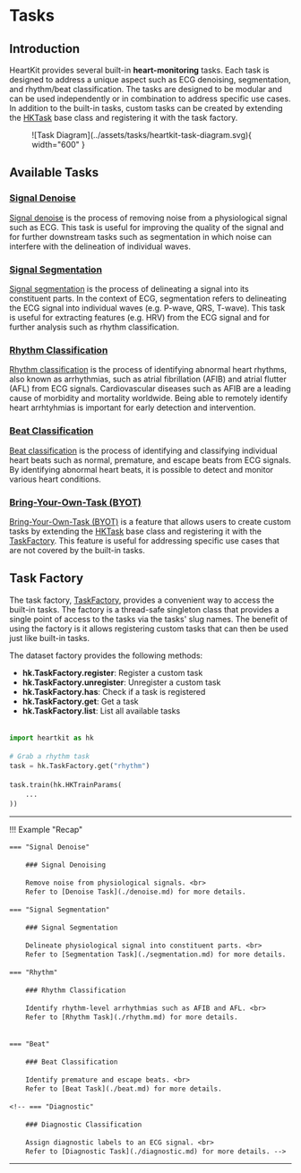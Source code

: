 # Tasks

## <span class="sk-h2-span">Introduction</span>

HeartKit provides several built-in __heart-monitoring__ tasks. Each task is designed to address a unique aspect such as ECG denoising, segmentation, and rhythm/beat classification. The tasks are designed to be modular and can be used independently or in combination to address specific use cases. In addition to the built-in tasks, custom tasks can be created by extending the [HKTask](../api/tasks/task.md) base class and registering it with the task factory.

<figure markdown="span">
  ![Task Diagram](../assets/tasks/heartkit-task-diagram.svg){ width="600" }
</figure>


## <span class="sk-h2-span">Available Tasks</span>

### <span class="sk-h2-span"> [Signal Denoise](./denoise.md)</span>

[Signal denoise](./denoise.md) is the process of removing noise from a physiological signal such as ECG. This task is useful for improving the quality of the signal and for further downstream tasks such as segmentation in which noise can interfere with the delineation of individual waves.

### <span class="sk-h2-span">[Signal Segmentation](./segmentation.md)</span>

[Signal segmentation](./segmentation.md) is the process of delineating a signal into its constituent parts. In the context of ECG, segmentation refers to delineating the ECG signal into individual waves (e.g. P-wave, QRS, T-wave). This task is useful for extracting features (e.g. HRV) from the ECG signal and for further analysis such as rhythm classification.

### <span class="sk-h2-span">[Rhythm Classification](./rhythm.md)</span>

[Rhythm classification](./rhythm.md) is the process of identifying abnormal heart rhythms, also known as arrhythmias, such as atrial fibrillation (AFIB) and atrial flutter (AFL) from ECG signals. Cardiovascular diseases such as AFIB are a leading cause of morbidity and mortality worldwide. Being able to remotely identify heart arrhtyhmias is important for early detection and intervention.

### <span class="sk-h2-span">[Beat Classification](./beat.md)</span>

[Beat classification](./beat.md) is the process of identifying and classifying individual heart beats such as normal, premature, and escape beats from ECG signals. By identifying abnormal heart beats, it is possible to detect and monitor various heart conditions.

<!-- ### <span class="sk-h2-span">[Diagnostic](./diagnostic.md)</span>

Multi-label diagnostic classification is the process of assigning diagnostic labels to an ECG signal. The diagnostic labels are structured in a hierarchical organization in terms of 5 coarse superclasses and 24 subclasses. -->

### <span class="sk-h2-span">[Bring-Your-Own-Task (BYOT)](./byot.md)</span>

[Bring-Your-Own-Task (BYOT)](./byot.md) is a feature that allows users to create custom tasks by extending the [HKTask](../api/tasks/task.md) base class and registering it with the [TaskFactory](../api/tasks/factory.md). This feature is useful for addressing specific use cases that are not covered by the built-in tasks.

## <span class="sk-h2-span">Task Factory</span>

The task factory, [TaskFactory](../api/tasks/factory.md), provides a convenient way to access the built-in tasks. The factory is a thread-safe singleton class that provides a single point of access to the tasks via the tasks' slug names. The benefit of using the factory is it allows registering custom tasks that can then be used just like built-in tasks.

The dataset factory provides the following methods:

* **hk.TaskFactory.register**: Register a custom task
* **hk.TaskFactory.unregister**: Unregister a custom task
* **hk.TaskFactory.has**: Check if a task is registered
* **hk.TaskFactory.get**: Get a task
* **hk.TaskFactory.list**: List all available tasks


```python

import heartkit as hk

# Grab a rhythm task
task = hk.TaskFactory.get("rhythm")

task.train(hk.HKTrainParams(
    ...
))

```

---

!!! Example "Recap"

    === "Signal Denoise"

        ### Signal Denoising

        Remove noise from physiological signals. <br>
        Refer to [Denoise Task](./denoise.md) for more details.

    === "Signal Segmentation"

        ### Signal Segmentation

        Delineate physiological signal into constituent parts. <br>
        Refer to [Segmentation Task](./segmentation.md) for more details.

    === "Rhythm"

        ### Rhythm Classification

        Identify rhythm-level arrhythmias such as AFIB and AFL. <br>
        Refer to [Rhythm Task](./rhythm.md) for more details.


    === "Beat"

        ### Beat Classification

        Identify premature and escape beats. <br>
        Refer to [Beat Task](./beat.md) for more details.

    <!-- === "Diagnostic"

        ### Diagnostic Classification

        Assign diagnostic labels to an ECG signal. <br>
        Refer to [Diagnostic Task](./diagnostic.md) for more details. -->

---

